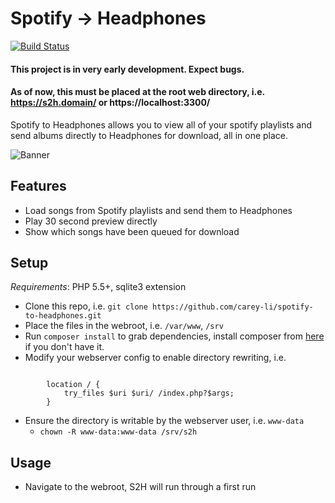 # Spotify → Headphones

[![Build Status](https://travis-ci.org/carey-li/spotify-to-headphones.svg?branch=develop)](https://travis-ci.org/carey-li/spotify-to-headphones)

#### This project is in very early development. Expect bugs.
#### As of now, this must be placed at the root web directory, i.e. https://s2h.domain/ or https://localhost:3300/

Spotify to Headphones allows you to view all of your spotify playlists and send albums directly to Headphones for download, all in one place.

![Banner](https://carey.li/s2h_banner.png?cache=1)

## Features

- Load songs from Spotify playlists and send them to Headphones
- Play 30 second preview directly
- Show which songs have been queued for download

## Setup

*Requirements*: PHP 5.5+, sqlite3 extension

- Clone this repo, i.e. `git clone https://github.com/carey-li/spotify-to-headphones.git`
- Place the files in the webroot, i.e. `/var/www`, `/srv`
- Run `composer install` to grab dependencies, install composer from [here](https://getcomposer.org/download/) if you don't have it.
- Modify your webserver config to enable directory rewriting, i.e.

~~~

        location / {
            try_files $uri $uri/ /index.php?$args;
        }

~~~

- Ensure the directory is writable by the webserver user, i.e. `www-data`
    - `chown -R www-data:www-data /srv/s2h`

## Usage

- Navigate to the webroot, S2H will run through a first run

